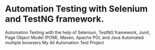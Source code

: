 # Automation Testing with Selenium and TestNG framework.
Automation Testing with the help of Selenium, TestNG framework, Junit, Page Object Model (POM), Maven, Apache POI, and Java
Automated multiple browsers 
My All Automation Test Project
